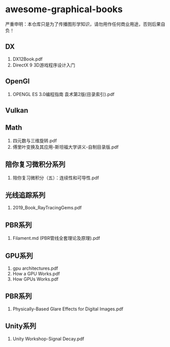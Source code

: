 # awesome-graphical-books
严重申明：本仓库只是为了传播图形学知识，请勿用作任何商业用途，否则后果自负！
## DX
1. DX12Book.pdf
2. DirectX 9 3D游戏程序设计入门

## OpenGl
1. OPENGL ES 3.0编程指南 袁术第2版(目录索引).pdf

## Vulkan
## Math
1. 四元数与三维旋转.pdf
2. 傅里叶变换及其应用-斯坦福大学讲义-自制目录版.pdf

## 陪你复习微积分系列
1. 陪你复习微积分（五）：连续性和可导性.pdf

## 光线追踪系列
1. 2019_Book_RayTracingGems.pdf

## PBR系列
1. Filament.md (PBR管线全套理论及原理).pdf

## GPU系列
1. gpu architectures.pdf
2. How a GPU Works.pdf
3. How GPUs Works.pdf
## PBR系列
1. Physically-Based Glare Effects for Digital Images.pdf

## Unity系列
1. Unity Workshop-Signal Decay.pdf
